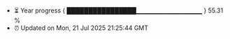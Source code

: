 - ⏳ Year progress { ████████████████▁▁▁▁▁▁▁▁▁▁▁▁▁▁ } 55.31 %
- ⏰ Updated on Mon, 21 Jul 2025 21:25:44 GMT

